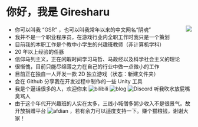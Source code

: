 你好，我是 Giresharu
===

<a>
  <img align="right" src="https://github-readme-stats.vercel.app/api?username=giresharu&show_icons=true&theme=onedark&hide_border=true" />
</a>

* 你可以叫我 “GSR” ，也可以叫我常年以来的中文网名“阴魂” 
* 我并不是一个职业程序员，在游戏行业内全职工作时我只是一个策划
* 目前我的本职工作是个教中小学生的兴趣班教师（非计算机学科）
* 20 年以上经验的任豚
* 信仰马列主义，正在闲暇时间学习马哲、马政经以及科学社会主义的理论
* 很惭愧，目前只能尽绵薄之力在自己的行业中做一点微小的工作
* 目前正在独自一人开发一款 2D 独立游戏（状态：新建文件夹）
* 会在 Github 分享我在开发过程中制作的一些 Unity 工具
* 我是个逼话很多的人，欢迎你来 ![bilibili](https://img.shields.io/badge/dynamic/json?url=https%3A%2F%2Fapi.swo.moe%2Fstats%2Fbilibili%2F1514786&query=count&suffix=%20%E5%85%B3%E6%B3%A8&label=bilibili%20%E5%9C%9F%E6%98%9F%E7%89%8C%E9%98%B4%E9%AD%82&color=FE7398&link=https%3A%2F%2Fspace.bilibili.com%2F1514786&logo=bilibili&logoColor=white) 
![blog](https://img.shields.io/badge/Blog-%E6%80%AA%E5%BC%82%E7%83%AD%E7%A0%82%E9%93%B7-red?logo=InternetExplorer&cacheSeconds=https%3A%2F%2Fgiresharu.github.io%2F) ![Discord](https://img.shields.io/badge/Discord-%E6%9C%89%E7%A9%BA%E4%B8%80%E8%B5%B7%E6%8B%89%E5%B1%8E-5865F2?logo=discord&logoColor=white&cacheSeconds=https%3A%2F%2Fdiscord.gg%2FWVN6SZtG) 听我吹水放屁嘴臭骂人
* 由于这个年代开兴趣班的人实在太多，三线小城僧多粥少收入不是很景气。故开放捐赠平台 ![afdian](https://img.shields.io/badge/%F0%9F%A4%8D%20%E7%88%B1%E5%8F%91%E7%94%B5-%E8%B5%9E%E5%8A%A9%E6%88%91-946CE6?cacheSeconds=https%3A%2F%2Fafdian.net%2Fa%2Fgiresharu) ，若有余力可以适度支持一下。赚个猫粮钱，谢谢大家！
